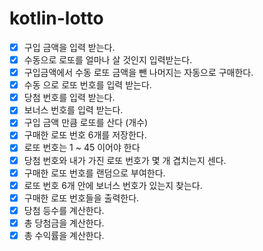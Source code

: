 # kotlin-lotto
- [x] 구입 금액을 입력 받는다.
- [x] 수동으로 로또를 얼마나 살 것인지 입력받는다.
- [x] 구입금액에서 수동 로또 금액을 뺀 나머지는 자동으로 구매한다.
- [x] 수동 으로 로또 번호를 입력 받는다.
- [x] 당첨 번호를 입력 받는다.
- [x] 보너스 번호를 입력 받는다.
- [x] 구입 금액 만큼 로또를 산다 (개수)
- [x] 구매한 로또 번호 6개를 저장한다.
- [x] 로또 번호는 1 ~ 45 이어야 한다
- [x] 당첨 번호와 내가 가진 로또 번호가 몇 개 겹치는지 센다.
- [x] 구매한 로또 번호를 랜덤으로 부여한다.
- [x] 로또 번호 6개 안에 보너스 번호가 있는지 찾는다.
- [x] 구매한 로또 번호들을 출력한다.
- [x] 당첨 등수를 계산한다.
- [x] 총 당첨금을 계산한다.
- [x] 총 수익률을 계산한다.
